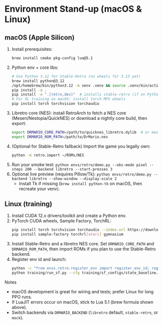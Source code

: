 # Environment Stand-up (macOS & Linux)

## macOS (Apple Silicon)
1. Install prerequisites:
   ```bash
   brew install cmake pkg-config lua@5.1
   ```
2. Python env + core libs:
   ```bash
   # Use Python 3.12 for Stable-Retro (no wheels for 3.13 yet)
   brew install python@3.12
   /opt/homebrew/bin/python3.12 -m venv .venv && source .venv/bin/activate
   pip install -e .
   pip install -e ".[retro,dev]"  # installs stable-retro (if on Python < 3.13)
   # For RL training on macOS: install torch MPS wheels
   pip install torch torchvision torchaudio
   ```
3. Libretro core (NES): install RetroArch to fetch a NES core (Mesen/Nestopia/QuickNES) or download a nightly core build, then export:
   ```bash
   export DRMARIO_CORE_PATH=/path/to/quicknes_libretro.dylib  # or mesen_libretro.dylib
   export DRMARIO_ROM_PATH=/path/to/DrMario.nes
   ```
4. (Optional for Stable-Retro fallback) Import the game you legally own:
   ```bash
   python -m retro.import ~/ROMs/NES
   ```
5. Run your smoke test: `python envs/retro/demo.py --obs-mode pixel --steps 200 --backend libretro --start-presses 3`
6. Optional live preview (requires Pillow/Tk): `python envs/retro/demo.py --backend libretro --show-window --display-scale 2`
   - Install Tk if missing (`brew install python-tk` on macOS, then recreate your venv).

## Linux (training)
1. Install CUDA 12.x drivers/toolkit and create a Python env.
2. PyTorch CUDA wheels, Sample Factory, TorchRL:
   ```bash
   pip install torch torchvision torchaudio --index-url https://download.pytorch.org/whl/cu121
   pip install sample-factory torchrl[atari] gymnasium
   ```
3. Install Stable-Retro and a libretro NES core. Set `DRMARIO_CORE_PATH` and `DRMARIO_ROM_PATH`, then import ROMs if you plan to use the Stable-Retro backend.
4. Register env id and launch:
   ```bash
   python -c "from envs.retro.register_env import register_env_id; register_env_id(); print('OK')"
   python training/run_sf.py --cfg training/sf_configs/state_baseline.yaml
   ```

Notes
- macOS development is great for wiring and tests; prefer Linux for long PPO runs.
- If LuaJIT errors occur on macOS, stick to Lua 5.1 (brew formula shown above).
- Switch backends via `DRMARIO_BACKEND` (`libretro` default, `stable-retro`, or `mock`).
